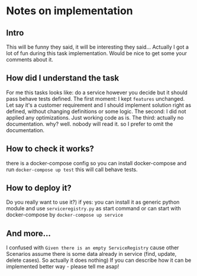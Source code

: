 # Notes on implementation

## Intro
This will be funny they said, it will be interesting they said...
Actually I got a lot of fun during this task implementation.
Would be nice to get some your comments about it.


## How did I understand the task
For me this tasks looks like: do a service however you decide but it should pass behave
tests defined.
The first moment: I kept `features` unchanged. Let say it's a customer requirement
and I should implement solution right as defined, without changing definitions or some
logic.
The second: I did not applied any optimizations. Just working code as is.
The third: actually no documentation. why? well. nobody will read it. so I prefer to
omit the documentation.


## How to check it works?
there is a docker-compose config so you can install docker-compose and run
`docker-compose up test`
this will call behave tests.


## How to deploy it?
Do you really want to use it?)
if yes:
you can install it as generic python module and use `serviceregistry.py` as start command
or can start with docker-compose by `docker-compose up service`


## And more...
I confused with `Given there is an empty ServiceRegistry` cause other Scenarios assume
there is some data already in service (find, update, delete cases). So actually it
does nothing) If you can describe how it can be implemented better way - please tell
me asap!
